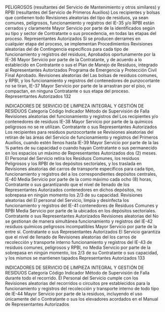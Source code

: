 PELIGROSOS (resultantes del Servicio de Mantenimiento y otros similares) y
RPBI (resultantes del Servicio de Primeros Auxilios)
Los recipientes y bolsas que contienen todo Revisiones aleatorias del
tipo de residuos, ya sean comunes, peligrosos, funcionamiento y registros del
IE-35 y/o RPBI están cerrados y claramente Mayor Servicio por parte de la
identificados según su tipo y sector de Contratante o sus
procedencia, en todas las etapas del proceso. Representantes Autorizados
Si se producen derrames en cualquier etapa
del proceso, se implementan Procedimientos
Revisiones aleatorias del
de Contingencia específicos para cada tipo de
funcionamiento y registros del
residuos, Aprobados oportunamente por la
IE-36 Mayor Servicio por parte de la
Contratante, y de acuerdo a lo establecido en
Contratante o sus
el Plan de Manejo de Residuos, integrado al
Representantes Autorizados
Programa de Emergencia y Protección Civil
Final Aprobado.
Revisiones aleatorias del
Las bolsas de residuos comunes, y RPBI, y los
funcionamiento y registros del
contenedores de punzocortante no se tiran,
IE-37 Mayor Servicio por parte de la
arrastran por el piso, ni compactan, en ninguna
Contratante o sus
etapa del proceso.
Representantes Autorizados
132

INDICADORES DE SERVICIO DE LIMPIEZA INTEGRAL Y GESTIÓN DE RESIDUOS
Categoría
Código Indicador Método de Supervisión
de Falla
Revisiones aleatorias del
funcionamiento y registros del
Los recipientes y/o contenedores de residuos
IE-38 Mayor Servicio por parte de la
químicos peligrosos no se re utilizan.
Contratante o sus
Representantes Autorizados
Los recipientes para residuos punzocortante se
Revisiones aleatorias del
retiran de las áreas del Servicio de
funcionamiento y registros del
Primeros Auxilios, cuando estén llenos hasta
IE-39 Mayor Servicio por parte de la
las ¾ partes de su capacidad o cuando hayan
Contratante o sus
permanecido en los espacios un máximo de
Representantes Autorizados
dos (2) meses.
El Personal del Servicio retira los Residuos
Comunes, los residuos Peligrosos y los RPBI
de los depósitos sectoriales, y los traslada en
Revisiones aleatorias del
carros de transporte específicos para cada tipo,
funcionamiento y registros del
a los correspondientes depósitos centrales,
IE-40 Media Servicio por parte de la
como máximo cada ocho (8) horas,
Contratante o sus
garantizando que el nivel de llenado de los
Representantes Autorizados
contenedores en dichos depósitos, no
sobrepasa en ningún momento los 2/3 de su
capacidad.
Revisiones aleatorias del
El personal del Servicio, limpia y desinfecta los funcionamiento y registros del
IE-41 contenedores de Residuos Comunes y RPBI Media Servicio por parte de la
ubicados en los depósitos sectoriales. Contratante o sus
Representantes Autorizados
Revisiones aleatorias del
No se gestionan de manera simultánea funcionamiento y registros del
IE-42 residuos químicos peligrosos incompatibles Mayor Servicio por parte de la
entre sí. Contratante o sus
Representantes Autorizados
El Servicio garantiza que el nivel de llenado de Revisiones aleatorias del
los carros de recolección y transporte interno funcionamiento y registros del
IE-43 de residuos comunes, peligrosos y RPBI, no Media Servicio por parte de la
sobrepasa en ningún momento, los 2/3 de su Contratante o sus
capacidad, y los mismos se mantienen tapados Representantes Autorizados
133

INDICADORES DE SERVICIO DE LIMPIEZA INTEGRAL Y GESTIÓN DE RESIDUOS
Categoría
Código Indicador Método de Supervisión
de Falla
durante todo el recorrido.
El Personal del Servicio cumple con los
Revisiones aleatorias del
recorridos o circuitos pre establecidos para la
funcionamiento y registros del
recolección y transporte interno de todo tipo de
IE-44 Mayor Servicio por parte de la
residuos, incluyendo el uso únicamente del o
Contratante o sus
los elevadores acordados en el Manual de
Representantes Autorizados
